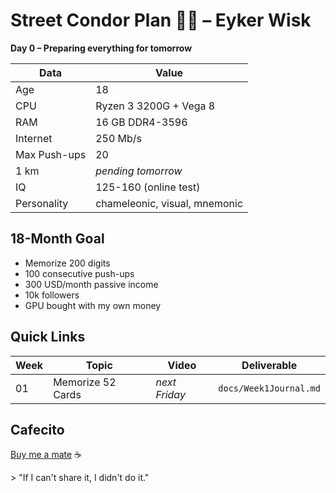 # Street Condor Plan 🦅🔧 – Eyker Wisk
**Day 0 – Preparing everything for tomorrow**

| Data | Value |
|------|-------|
| Age | 18 |
| CPU | Ryzen 3 3200G + Vega 8 |
| RAM | 16 GB DDR4-3596 |
| Internet | 250 Mb/s |
| Max Push-ups | 20 |
| 1 km | *pending tomorrow* |
| IQ | 125-160 (online test) |
| Personality | chameleonic, visual, mnemonic |

## 18-Month Goal
- Memorize 200 digits
- 100 consecutive push-ups
- 300 USD/month passive income
- 10k followers
- GPU bought with my own money

## Quick Links
| Week | Topic | Video | Deliverable |
|--------|------|-------|------------|
| 01 | Memorize 52 Cards | *next Friday* | `docs/Week1Journal.md` |

## Cafecito
[Buy me a mate](https://cafecito.app/sick4wish) ☕

&gt; "If I can't share it, I didn't do it."
